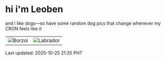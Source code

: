 # hi i'm Leoben

and i like dogs—so have some random dog pics that change whenever my CRON feels like it

|  |  |
|--------|----------|
| ![Borzoi](https://random-dog-vercel.vercel.app/api/random-borzoi?v=1761399317) | ![Labrador](https://random-dog-vercel.vercel.app/api/random-labrador?v=1761399317) |

Last updated: 2025-10-25 21:35 PHT
